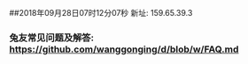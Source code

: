 ##2018年09月28日07时12分07秒 新址: 159.65.39.3
### 兔友常见问题及解答: https://github.com/wanggonging/d/blob/w/FAQ.md
